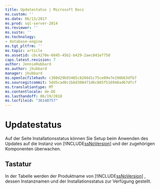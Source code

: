 ```yaml
---
title: Updatestatus | Microsoft Docs
ms.custom: ''
ms.date: 06/13/2017
ms.prod: sql-server-2014
ms.reviewer: ''
ms.suite: ''
ms.technology:
- database-engine
ms.tgt_pltfrm: ''
ms.topic: article
ms.assetid: cbc4270e-6045-45b2-b429-2aec841ef758
caps.latest.revision: 7
author: JennieHubbard
ms.author: jhubbard
manager: jhubbard
ms.openlocfilehash: c308d29b93465c8266d1c75ce89e7e198b63dfb7
ms.sourcegitcommit: 5dd5cad0c1bbd308471d6c885f516948ad67dfcf
ms.translationtype: MT
ms.contentlocale: de-DE
ms.lasthandoff: 06/19/2018
ms.locfileid: "36148757"
---
```

# <a name="update-progress"></a>Updatestatus
  Auf der Seite Installationsstatus können Sie Setup beim Anwenden des Updates auf die Instanz von [!INCLUDE[ssNoVersion](../../includes/ssnoversion-md.md)] und der zugehörigen Komponenten überwachen.  
  
## <a name="options"></a>Tastatur  
 In der Tabelle werden der Produktname von [!INCLUDE[ssNoVersion](../../includes/ssnoversion-md.md)] , dessen Instanznamen und der Installationsstatus zur Verfügung gestellt.  
  
  